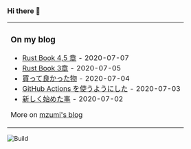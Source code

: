 ### Hi there 👋

<table><tr><td valign="top">

### On my blog
<!-- blog starts -->
* [Rust Book 4,5 章](https://blog.mzumi.com/post/2020/07/07/rust_book_section_4_5/) - 2020-07-07
* [Rust Book 3章](https://blog.mzumi.com/post/2020/07/05/rust_book_section_3/) - 2020-07-05
* [買って良かった物](https://blog.mzumi.com/post/2020/07/04/gadegts/) - 2020-07-04
* [GitHub Actions を使うようにした](https://blog.mzumi.com/post/2020/07/03/github-actions/) - 2020-07-03
* [新しく始めた事](https://blog.mzumi.com/post/2020/07/02/new-things-i-have-started/) - 2020-07-02
<!-- blog ends -->
More on [mzumi's blog](https://blog.mzumi.com/)
</td></tr></table>

![Build](https://github.com/mzumi/mzumi/workflows/Build/badge.svg)

